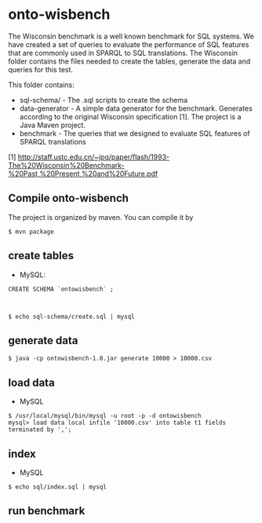 onto-wisbench
=============

The Wisconsin benchmark is a well known benchmark for SQL systems. We have
created a set of queries to evaluate the performance of SQL features that
are commonly used in SPARQL to SQL translations. The Wisconsin folder
contains the files needed to create the tables, generate the data and 
queries for this test.

This folder contains:

* sql-schema/ - The .sql scripts to create the schema 
* data-generator - A simple data generator for the benchmark. Generates according to the original Wisconsin specification [1]. The project is a Java Maven project. 
* benchmark - The queries that we designed to evaluate SQL features of SPARQL translations

[1] http://staff.ustc.edu.cn/~jpq/paper/flash/1993-The%20Wisconsin%20Benchmark-%20Past,%20Present,%20and%20Future.pdf


Compile onto-wisbench 
---------------------

The project is organized by maven. You can compile it by

```
$ mvn package
```


create tables
-------------

* MySQL: 


```
CREATE SCHEMA `ontowisbench` ;
```

```


$ echo sql-schema/create.sql | mysql

```

generate data
-------------

```
$ java -cp ontowisbench-1.0.jar generate 10000 > 10000.csv 
```

load data
---------

* MySQL

```
$ /usr/local/mysql/bin/mysql -u root -p -d ontowisbench
mysql> load data local infile '10000.csv' into table t1 fields terminated by ',';
```

index
-----

* MySQL

```
$ echo sql/index.sql | mysql
```

run benchmark
-------------



